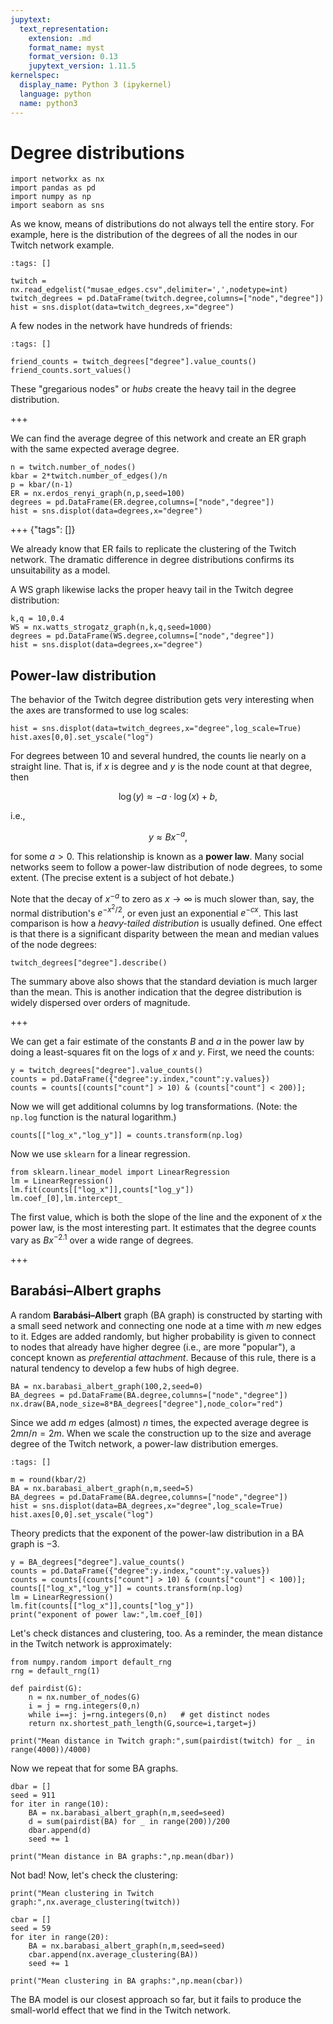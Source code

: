 ```yaml
---
jupytext:
  text_representation:
    extension: .md
    format_name: myst
    format_version: 0.13
    jupytext_version: 1.11.5
kernelspec:
  display_name: Python 3 (ipykernel)
  language: python
  name: python3
---
```


# Degree distributions

```{code-cell} ipython3
import networkx as nx
import pandas as pd
import numpy as np
import seaborn as sns
```

As we know, means of distributions do not always tell the entire story. For example, here is the distribution of the degrees of all the nodes in our Twitch network example.

```{code-cell} ipython3
:tags: []

twitch = nx.read_edgelist("musae_edges.csv",delimiter=',',nodetype=int)
twitch_degrees = pd.DataFrame(twitch.degree,columns=["node","degree"])
hist = sns.displot(data=twitch_degrees,x="degree")
```

A few nodes in the network have hundreds of friends:

```{code-cell} ipython3
:tags: []

friend_counts = twitch_degrees["degree"].value_counts()
friend_counts.sort_values()
```

These "gregarious nodes" or *hubs* create the heavy tail in the degree distribution. 

+++

We can find the average degree of this network and create an ER graph with the same expected average degree.

```{code-cell} ipython3
n = twitch.number_of_nodes()
kbar = 2*twitch.number_of_edges()/n
p = kbar/(n-1)
ER = nx.erdos_renyi_graph(n,p,seed=100)
degrees = pd.DataFrame(ER.degree,columns=["node","degree"])
hist = sns.displot(data=degrees,x="degree")
```

+++ {"tags": []}

We already know that ER fails to replicate the clustering of the Twitch network. The dramatic difference in degree distributions confirms its unsuitability as a model.

A WS graph likewise lacks the proper heavy tail in the Twitch degree distribution:

```{code-cell} ipython3
k,q = 10,0.4
WS = nx.watts_strogatz_graph(n,k,q,seed=1000)
degrees = pd.DataFrame(WS.degree,columns=["node","degree"])
hist = sns.displot(data=degrees,x="degree")
```

## Power-law distribution

The behavior of the Twitch degree distribution gets very interesting when the axes are transformed to use log scales:

```{code-cell} ipython3
hist = sns.displot(data=twitch_degrees,x="degree",log_scale=True)
hist.axes[0,0].set_yscale("log")
```

For degrees between 10 and several hundred, the counts lie nearly on a straight line. That is, if $x$ is degree and $y$ is the node count at that degree, then

$$
\log(y) \approx  - a\cdot \log(x) + b,
$$

i.e.,

$$
y \approx B x^{-a},
$$

for some $a > 0$. This relationship is known as a **power law**. Many social networks seem to follow a power-law distribution of node degrees, to some extent. (The precise extent is a subject of hot debate.)

Note that the decay of $x^{-a}$ to zero as $x\to\infty$ is much slower than, say, the normal distribution's $e^{-x^2/2}$, or even just an exponential $e^{-cx}$. This last comparison is how a *heavy-tailed distribution* is usually defined. One effect is that there is a significant disparity between the mean and median values of the node degrees:

```{code-cell} ipython3
twitch_degrees["degree"].describe()
```

The summary above also shows that the standard deviation is much larger than the mean. This is another indication that the degree distribution is widely dispersed over orders of magnitude.

+++

We can get a fair estimate of the constants $B$ and $a$ in the power law by doing a least-squares fit on the logs of $x$ and $y$. First, we need the counts:

```{code-cell} ipython3
y = twitch_degrees["degree"].value_counts()
counts = pd.DataFrame({"degree":y.index,"count":y.values})
counts = counts[(counts["count"] > 10) & (counts["count"] < 200)];
```

Now we will get additional columns by log transformations. (Note: the `np.log` function is the natural logarithm.)

```{code-cell} ipython3
counts[["log_x","log_y"]] = counts.transform(np.log)
```

Now we use `sklearn` for a linear regression.

```{code-cell} ipython3
from sklearn.linear_model import LinearRegression
lm = LinearRegression()
lm.fit(counts[["log_x"]],counts["log_y"])
lm.coef_[0],lm.intercept_
```

The first value, which is both the slope of the line and the exponent of $x$ the power law, is the most interesting part. It estimates that the degree counts vary as $Bx^{-2.1}$ over a wide range of degrees.

+++

## Barabási–Albert graphs

A random **Barabási–Albert** graph (BA graph) is constructed by starting with a small seed network and connecting one node at a time with $m$ new edges to it. Edges are added randomly, but higher probability is given to connect to nodes that already have higher degree (i.e., are more "popular"), a concept known as *preferential attachment*. Because of this rule, there is a natural tendency to develop a few hubs of high degree.

```{code-cell} ipython3
BA = nx.barabasi_albert_graph(100,2,seed=0)
BA_degrees = pd.DataFrame(BA.degree,columns=["node","degree"])
nx.draw(BA,node_size=8*BA_degrees["degree"],node_color="red")
```

Since we add $m$ edges (almost) $n$ times, the expected average degree is $2mn/n=2m$. When we scale the construction up to the size and average degree of the Twitch network, a power-law distribution emerges.

```{code-cell} ipython3
:tags: []

m = round(kbar/2)
BA = nx.barabasi_albert_graph(n,m,seed=5)
BA_degrees = pd.DataFrame(BA.degree,columns=["node","degree"])
hist = sns.displot(data=BA_degrees,x="degree",log_scale=True)
hist.axes[0,0].set_yscale("log")
```

Theory predicts that the exponent of the power-law distribution in a BA graph is $-3$.

```{code-cell} ipython3
y = BA_degrees["degree"].value_counts()
counts = pd.DataFrame({"degree":y.index,"count":y.values})
counts = counts[(counts["count"] > 10) & (counts["count"] < 100)];
counts[["log_x","log_y"]] = counts.transform(np.log)
lm = LinearRegression()
lm.fit(counts[["log_x"]],counts["log_y"])
print("exponent of power law:",lm.coef_[0])
```

Let's check distances and clustering, too. As a reminder, the mean distance in the Twitch network is approximately:

```{code-cell} ipython3
from numpy.random import default_rng
rng = default_rng(1)

def pairdist(G):
    n = nx.number_of_nodes(G)
    i = j = rng.integers(0,n)
    while i==j: j=rng.integers(0,n)   # get distinct nodes
    return nx.shortest_path_length(G,source=i,target=j)

print("Mean distance in Twitch graph:",sum(pairdist(twitch) for _ in range(4000))/4000)
```

Now we repeat that for some BA graphs.

```{code-cell} ipython3
dbar = []
seed = 911
for iter in range(10):
    BA = nx.barabasi_albert_graph(n,m,seed=seed)
    d = sum(pairdist(BA) for _ in range(200))/200
    dbar.append(d)
    seed += 1

print("Mean distance in BA graphs:",np.mean(dbar))
```

Not bad! Now, let's check the clustering:

```{code-cell} ipython3
print("Mean clustering in Twitch graph:",nx.average_clustering(twitch))
```

```{code-cell} ipython3
cbar = []
seed = 59
for iter in range(20):
    BA = nx.barabasi_albert_graph(n,m,seed=seed)
    cbar.append(nx.average_clustering(BA))
    seed += 1
    
print("Mean clustering in BA graphs:",np.mean(cbar))
```

The BA model is our closest approach so far, but it fails to produce the small-world effect that we find in the Twitch network.
